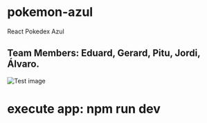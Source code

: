 # pokemon-azul
React Pokedex Azul
## Team Members: Eduard, Gerard, Pitu, Jordi, Álvaro.

![Test image](https://hips.hearstapps.com/hmg-prod.s3.amazonaws.com/images/as-ketchum-pokemon-1557471113.png)

# execute app: npm run dev
